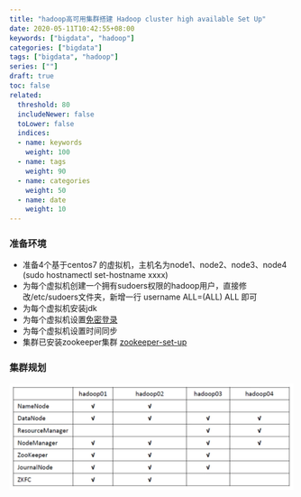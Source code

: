 ```yaml
---
title: "hadoop高可用集群搭建 Hadoop cluster high available Set Up"
date: 2020-05-11T10:42:55+08:00
keywords: ["bigdata", "hadoop"]
categories: ["bigdata"]
tags: ["bigdata", "hadoop"]
series: [""]
draft: true
toc: false
related:
  threshold: 80
  includeNewer: false
  toLower: false
  indices:
  - name: keywords
    weight: 100
  - name: tags
    weight: 90
  - name: categories
    weight: 50
  - name: date
    weight: 10
---
```


### 准备环境
- 准备4个基于centos7 的虚拟机，主机名为node1、node2、node3、node4 (sudo hostnamectl set-hostname xxxx)
- 为每个虚拟机创建一个拥有sudoers权限的hadoop用户，直接修改/etc/sudoers文件夹，新增一行 username ALL=(ALL) ALL 即可
- 为每个虚拟机安装jdk
- 为每个虚拟机设置[免密登录](/linux/ssh-login-nopassword/)
- 为每个虚拟机设置时间同步
- 集群已安装zookeeper集群 [zookeeper-set-up](/distributed/zookeeper-set-up/)




### 集群规划
![hadoop-cluster](/image/hadoop-cluster.png)




